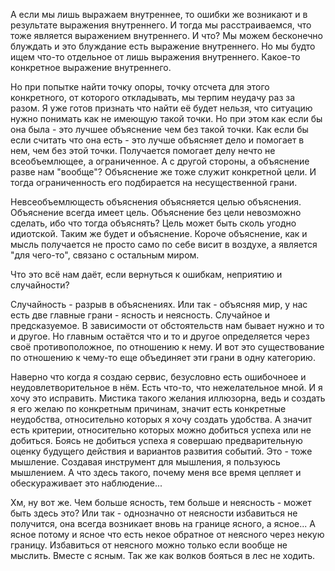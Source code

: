А если мы лишь выражаем внутреннее, то ошибки же возникают и в результате выражения внутреннего. И тогда мы расстраиваемся, что тоже является выражением внутреннего. И что? Мы можем бесконечно блуждать и это блуждание есть выражение внутреннего. Но мы будто ищем что-то отдельное от лишь выражения внутреннего. Какое-то конкретное выражение внутреннего.

Но при попытке найти точку опоры, точку отсчета для этого конкретного, от которого откладывать, мы терпим неудачу раз за разом. Я уже готов признать что найти её будет нельзя, что ситуацию нужно понимать как не имеющую такой точки. Но при этом как если бы она была - это лучшее объяснение чем без такой точки. Как если бы если считать что она есть - это лучше объясняет дело и помогает в нем, чем без этой точки. Получается помогает делу нечто не всеобъемлющее, а ограниченное. А с другой стороны, а объяснение разве нам "вообще"? Объяснение же тоже служит конкретной цели. И тогда ограниченность его подбирается на несущественной грани.

Невсеобъемлющесть объяснения объясняется целью объяснения. Объяснение всегда имеет цель. Объяснение без цели невозможно сделать, ибо что тогда объяснять? Цель может быть сколь угодно идиотской. Таким же будет и объяснение. Короче объяснение, как и мысль получается не просто само по себе висит в воздухе, а является "для чего-то", связано с остальным миром.

Что это всё нам даёт, если вернуться к ошибкам, неприятию и случайности?

Случайность - разрыв в объяснениях. Или так - объясняя мир, у нас есть две главные грани - ясность и неясность. Случайное и предсказуемое. В зависимости от обстоятельств нам бывает нужно и то и другое. Но главным остаётся что и то и другое определяется через своё противоположное, по отношению к нему. И вот это существование по отношению к чему-то еще объединяет эти грани в одну категорию.

Наверно что когда я создаю сервис, безусловно есть ошибочноее и неудовлетворительное в нём. Есть что-то, что нежелательное мной. И я хочу это исправить. Мистика такого желания иллюзорна, ведь и создать я его желаю по конкретным причинам, значит есть конкретные неудобства, относительно которых я хочу создать удобства. А значит есть критерии, относительно которых можно добиться успеха или не добиться. Боясь не добиться успеха я совершаю предварительную оценку будущего действия и вариантов развития событий. Это - тоже мышление. Создавая инструмент для мышления, я пользуюсь мышлением. А что здесь такого, почему меня все время цепляет и обескураживает это наблюдение...

Хм, ну вот же. Чем больше ясность, тем больше и неясность - может быть здесь это? Или так - однозначно от неясности избавиться не получится, она всегда возникает вновь на границе ясного, а ясное... А ясное потому и ясное что есть некое обратное от неясного через некую границу. Избавиться от неясного можно только если вообще не мыслить. Вместе с ясным. Так же как волков бояться в лес не ходить.
